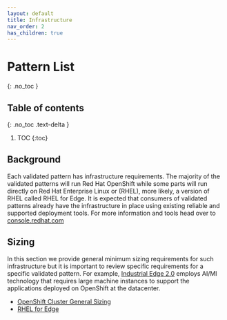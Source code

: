 ```yaml
---
layout: default
title: Infrastructure
nav_order: 2
has_children: true
---
```


# Pattern List
{: .no_toc }

## Table of contents
{: .no_toc .text-delta }

1. TOC
{:toc}

## Background
Each validated pattern has infrastructure requirements. The majority of the validated patterns will run Red Hat OpenShift while some parts will run directly on Red Hat Enterprise Linux or (RHEL), more likely, a version of RHEL called RHEL for Edge. It is expected that consumers of validated patterns already have the infrastructure in place using existing reliable and supported deployment tools. For more information and tools head over to [console.redhat.com](https://console.redhat.com/)

## Sizing

In this section we provide general minimum sizing requirements for such infrastructure but it is important to review specific requirements for a specific validated pattern. For example, [Industrial Edge 2.0](industrial-edge/index.md) employs AI/Ml technology that requires large machine instances to support the applications deployed on OpenShift at the datacenter.

* [OpenShift Cluster General Sizing](infrastructure/ocp-cluster-general-sizing.md)
* [RHEL for Edge](infrastructure/rhel-for-edge-general-sizing.md)

